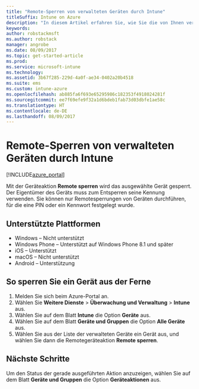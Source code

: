 ```yaml
---
title: "Remote-Sperren von verwalteten Geräten durch Intune"
titleSuffix: Intune on Azure
description: "In diesem Artikel erfahren Sie, wie Sie die von Ihnen verwalteten Geräte mit Intune remote sperren."
keywords: 
author: robstackmsft
ms.author: robstack
manager: angrobe
ms.date: 08/09/2017
ms.topic: get-started-article
ms.prod: 
ms.service: microsoft-intune
ms.technology: 
ms.assetid: 3b67f285-229d-4a0f-ae34-0402a20b4518
ms.suite: ems
ms.custom: intune-azure
ms.openlocfilehash: ab885fa6f693e65295986c182353f4918024281f
ms.sourcegitcommit: ee7f69efe9f32a1d6bdeb1fab73d03dbfe1ae58c
ms.translationtype: HT
ms.contentlocale: de-DE
ms.lasthandoff: 08/09/2017
---
```

# <a name="remotely-lock-managed-devices-with-intune"></a>Remote-Sperren von verwalteten Geräten durch Intune


[!INCLUDE[azure_portal](./includes/azure_portal.md)]

Mit der Geräteaktion **Remote sperren** wird das ausgewählte Gerät gesperrt. Der Eigentümer des Geräts muss zum Entsperren seine Kennung verwenden. Sie können nur Remotesperrungen von Geräten durchführen, für die eine PIN oder ein Kennwort festgelegt wurde.

## <a name="supported-platforms"></a>Unterstützte Plattformen

- Windows – Nicht unterstützt
- Windows Phone – Unterstützt auf Windows Phone 8.1 und später
- iOS – Unterstützt
- macOS – Nicht unterstützt
- Android – Unterstützung

## <a name="how-to-remote-lock-a-device"></a>So sperren Sie ein Gerät aus der Ferne

1. Melden Sie sich beim Azure-Portal an.
2. Wählen Sie **Weitere Dienste** > **Überwachung und Verwaltung** > **Intune** aus.
3. Wählen Sie auf dem Blatt **Intune** die Option **Geräte** aus.
4. Wählen Sie auf dem Blatt **Geräte und Gruppen** die Option **Alle Geräte** aus.
5. Wählen Sie aus der Liste der verwalteten Geräte ein Gerät aus, und wählen Sie dann die Remotegeräteaktion **Remote sperren**.

## <a name="next-steps"></a>Nächste Schritte

Um den Status der gerade ausgeführten Aktion anzuzeigen, wählen Sie auf dem Blatt **Geräte und Gruppen** die Option **Geräteaktionen** aus.
